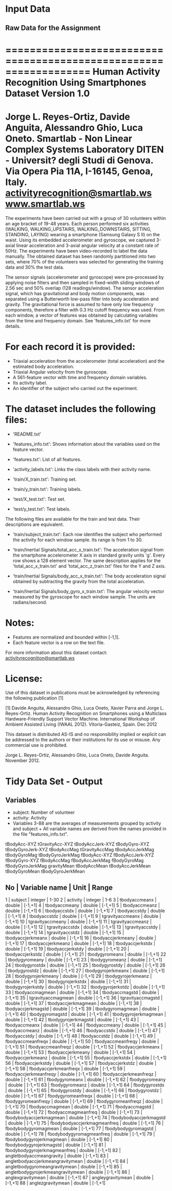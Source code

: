 # Input Data
## Raw Data for the Assignment
==================================================================
Human Activity Recognition Using Smartphones Dataset
Version 1.0
==================================================================
Jorge L. Reyes-Ortiz, Davide Anguita, Alessandro Ghio, Luca Oneto.
Smartlab - Non Linear Complex Systems Laboratory
DITEN - Universit? degli Studi di Genova.
Via Opera Pia 11A, I-16145, Genoa, Italy.
activityrecognition@smartlab.ws
www.smartlab.ws
==================================================================

The experiments have been carried out with a group of 30 volunteers within an age bracket of 19-48 years. Each person performed six activities (WALKING, WALKING_UPSTAIRS, WALKING_DOWNSTAIRS, SITTING, STANDING, LAYING) wearing a smartphone (Samsung Galaxy S II) on the waist. Using its embedded accelerometer and gyroscope, we captured 3-axial linear acceleration and 3-axial angular velocity at a constant rate of 50Hz. The experiments have been video-recorded to label the data manually. The obtained dataset has been randomly partitioned into two sets, where 70% of the volunteers was selected for generating the training data and 30% the test data. 

The sensor signals (accelerometer and gyroscope) were pre-processed by applying noise filters and then sampled in fixed-width sliding windows of 2.56 sec and 50% overlap (128 readings/window). The sensor acceleration signal, which has gravitational and body motion components, was separated using a Butterworth low-pass filter into body acceleration and gravity. The gravitational force is assumed to have only low frequency components, therefore a filter with 0.3 Hz cutoff frequency was used. From each window, a vector of features was obtained by calculating variables from the time and frequency domain. See 'features_info.txt' for more details. 

For each record it is provided:
======================================

- Triaxial acceleration from the accelerometer (total acceleration) and the estimated body acceleration.
- Triaxial Angular velocity from the gyroscope. 
- A 561-feature vector with time and frequency domain variables. 
- Its activity label. 
- An identifier of the subject who carried out the experiment.

The dataset includes the following files:
=========================================

- 'README.txt'

- 'features_info.txt': Shows information about the variables used on the feature vector.

- 'features.txt': List of all features.

- 'activity_labels.txt': Links the class labels with their activity name.

- 'train/X_train.txt': Training set.

- 'train/y_train.txt': Training labels.

- 'test/X_test.txt': Test set.

- 'test/y_test.txt': Test labels.

The following files are available for the train and test data. Their descriptions are equivalent. 

- 'train/subject_train.txt': Each row identifies the subject who performed the activity for each window sample. Its range is from 1 to 30. 

- 'train/Inertial Signals/total_acc_x_train.txt': The acceleration signal from the smartphone accelerometer X axis in standard gravity units 'g'. Every row shows a 128 element vector. The same description applies for the 'total_acc_x_train.txt' and 'total_acc_z_train.txt' files for the Y and Z axis. 

- 'train/Inertial Signals/body_acc_x_train.txt': The body acceleration signal obtained by subtracting the gravity from the total acceleration. 

- 'train/Inertial Signals/body_gyro_x_train.txt': The angular velocity vector measured by the gyroscope for each window sample. The units are radians/second. 

Notes: 
======
- Features are normalized and bounded within [-1,1].
- Each feature vector is a row on the text file.

For more information about this dataset contact: activityrecognition@smartlab.ws

License:
========
Use of this dataset in publications must be acknowledged by referencing the following publication [1] 

[1] Davide Anguita, Alessandro Ghio, Luca Oneto, Xavier Parra and Jorge L. Reyes-Ortiz. Human Activity Recognition on Smartphones using a Multiclass Hardware-Friendly Support Vector Machine. International Workshop of Ambient Assisted Living (IWAAL 2012). Vitoria-Gasteiz, Spain. Dec 2012

This dataset is distributed AS-IS and no responsibility implied or explicit can be addressed to the authors or their institutions for its use or misuse. Any commercial use is prohibited.

Jorge L. Reyes-Ortiz, Alessandro Ghio, Luca Oneto, Davide Anguita. November 2012.

# Tidy Data Set - Output
## Variables 
* subject: Number of volunteer
* activity: Activity
* Variables 3-88 are the averages of measurements grouped by activity and subject
        + All variable names are derived from the names provided in the file "features_info.txt".

tBodyAcc-XYZ
tGravityAcc-XYZ
tBodyAccJerk-XYZ
tBodyGyro-XYZ
tBodyGyroJerk-XYZ
tBodyAccMag
tGravityAccMag
tBodyAccJerkMag
tBodyGyroMag
tBodyGyroJerkMag
fBodyAcc-XYZ
fBodyAccJerk-XYZ
fBodyGyro-XYZ
fBodyAccMag
fBodyAccJerkMag
fBodyGyroMag
fBodyGyroJerkMag
gravityMean
tBodyAccMean
tBodyAccJerkMean
tBodyGyroMean
tBodyGyroJerkMean






No	|	Variable name           	        |	Unit	|	Range
-------------------------------------------------------------------------------------------------------------------------------
1	|	subject                	        |	integer	|	1-30
2	|	activity	                        |	integer	|	1-6
3	|	tbodyaccmeanx           	        |	double	|	[-1,+1]
4	|	tbodyaccmeany                      	|	double	|	[-1,+1]
5	|	tbodyaccmeanz           	        |	double	|	[-1,+1]
6	|	tbodyaccstdx            	        |	double	|	[-1,+1]
7	|	tbodyaccstdy            	        |	double	|	[-1,+1]
8	|	tbodyaccstdz            	        |	double	|	[-1,+1]
9	|	tgravityaccmeanx                	|	double	|	[-1,+1]
10	|	tgravityaccmeany                	|	double	|	[-1,+1]
11	|	tgravityaccmeanz                	|	double	|	[-1,+1]
12	|	tgravityaccstdx	                        |	double	|	[-1,+1]
13	|	tgravityaccstdy         	        |	double	|	[-1,+1]
14	|	tgravityaccstdz         	        |	double	|	[-1,+1]
15	|	tbodyaccjerkmeanx               	|	double	|	[-1,+1]
16	|	tbodyaccjerkmeany               	|	double	|	[-1,+1]
17	|	tbodyaccjerkmeanz               	|	double	|	[-1,+1]
18	|	tbodyaccjerkstdx                	|	double	|	[-1,+1]
19	|	tbodyaccjerkstdy                	|	double	|	[-1,+1]
20	|	tbodyaccjerkstdz                	|	double	|	[-1,+1]
21	|	tbodygyromeanx          	        |	double	|	[-1,+1]
22	|	tbodygyromeany	                        |	double	|	[-1,+1]
23	|	tbodygyromeanz	                        |	double	|	[-1,+1]
24	|	tbodygyrostdx           	        |	double	|	[-1,+1]
25	|	tbodygyrostdy                     	|	double	|	[-1,+1]
26	|	tbodygyrostdz           	        |	double	|	[-1,+1]
27	|	tbodygyrojerkmeanx              	|	double	|	[-1,+1]
28	|	tbodygyrojerkmeany              	|	double	|	[-1,+1]
29	|	tbodygyrojerkmeanz              	|	double	|	[-1,+1]
30	|	tbodygyrojerkstdx               	|	double	|	[-1,+1]
31	|	tbodygyrojerkstdy               	|	double	|	[-1,+1]
32	|	tbodygyrojerkstdz               	|	double	|	[-1,+1]
33	|	tbodyaccmagmean	                        |	double	|	[-1,+1]
34	|	tbodyaccmagstd          	        |	double	|	[-1,+1]
35	|	tgravityaccmagmean              	|	double	|	[-1,+1]
36	|	tgravityaccmagstd               	|	double	|	[-1,+1]
37	|	tbodyaccjerkmagmean             	|	double	|	[-1,+1]
38	|	tbodyaccjerkmagstd              	|	double	|	[-1,+1]
39	|	tbodygyromagmean                	|	double	|	[-1,+1]
40	|	tbodygyromagstd         	        |	double	|	[-1,+1]
41	|	tbodygyrojerkmagmean            	|	double	|	[-1,+1]
42	|	tbodygyrojerkmagstd             	|	double	|	[-1,+1]
43	|	fbodyaccmeanx                       	|	double	|	[-1,+1]
44	|	fbodyaccmeany           	        |	double	|	[-1,+1]
45	|	fbodyaccmeanz           	        |	double	|	[-1,+1]
46	|	fbodyaccstdx            	        |	double	|	[-1,+1]
47	|	fbodyaccstdy            	        |	double	|	[-1,+1]
48	|	fbodyaccstdz            	        |	double	|	[-1,+1]
49	|	fbodyaccmeanfreqx               	|	double	|	[-1,+1]
50	|	fbodyaccmeanfreqy               	|	double	|	[-1,+1]
51	|	fbodyaccmeanfreqz               	|	double	|	[-1,+1]
52	|	fbodyaccjerkmeanx               	|	double	|	[-1,+1]
53	|	fbodyaccjerkmeany               	|	double	|	[-1,+1]
54	|	fbodyaccjerkmeanz               	|	double	|	[-1,+1]
55	|	fbodyaccjerkstdx                	|	double	|	[-1,+1]
56	|	fbodyaccjerkstdy                	|	double	|	[-1,+1]
57	|	fbodyaccjerkstdz                	|	double	|	[-1,+1]
58	|	fbodyaccjerkmeanfreqx           	|	double	|	[-1,+1]
59	|	fbodyaccjerkmeanfreqy           	|	double	|	[-1,+1]
60	|	fbodyaccjerkmeanfreqz           	|	double	|	[-1,+1]
61	|	fbodygyromeanx          	        |	double	|	[-1,+1]
62	|	fbodygyromeany          	        |	double	|	[-1,+1]
63	|	fbodygyromeanz          	        |	double	|	[-1,+1]
64	|	fbodygyrostdx           	        |	double	|	[-1,+1]
65	|	fbodygyrostdy           	        |	double	|	[-1,+1]
66	|	fbodygyrostdz           	        |	double	|	[-1,+1]
67	|	fbodygyromeanfreqx              	|	double	|	[-1,+1]
68	|	fbodygyromeanfreqy              	|	double	|	[-1,+1]
69	|	fbodygyromeanfreqz              	|	double	|	[-1,+1]
70	|	fbodyaccmagmean	                        |	double	|	[-1,+1]
71	|	fbodyaccmagstd	                        |	double	|	[-1,+1]
72	|	fbodyaccmagmeanfreq             	|	double	|	[-1,+1]
73	|	fbodybodyaccjerkmagmean	                |	double	|	[-1,+1]
74	|	fbodybodyaccjerkmagstd          	|	double	|	[-1,+1]
75	|	fbodybodyaccjerkmagmeanfreq	        |	double	|	[-1,+1]
76	|	fbodybodygyromagmean	                |	double	|	[-1,+1]
77	|	fbodybodygyromagstd             	|	double	|	[-1,+1]
78	|	fbodybodygyromagmeanfreq	        |	double	|	[-1,+1]
79	|	fbodybodygyrojerkmagmean	        |	double	|	[-1,+1]
80	|	fbodybodygyrojerkmagstd	                |	double	|	[-1,+1]
81	|	fbodybodygyrojerkmagmeanfreq	        |	double	|	[-1,+1]
82	|	angletbodyaccmeangravity        	|	double	|	[-1,+1]
83	|	angletbodyaccjerkmeangravitymean	|	double	|	[-1,+1]
84	|	angletbodygyromeangravitymean	        |	double	|	[-1,+1]
85	|	angletbodygyrojerkmeangravitymean	|	double	|	[-1,+1]
86	|	anglexgravitymean               	|	double	|	[-1,+1]
87	|	angleygravitymean               	|	double	|	[-1,+1]
88	|	anglezgravitymean	                |	double	|	[-1,+1]
